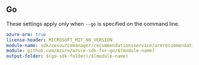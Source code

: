 ## Go

These settings apply only when `--go` is specified on the command line.

```yaml $(go) && $(track2)
azure-arm: true
license-header: MICROSOFT_MIT_NO_VERSION
module-name: sdk/resourcemanager/recommendationsservice/armrecommendationsservice
module: github.com/Azure/azure-sdk-for-go/$(module-name)
output-folder: $(go-sdk-folder)/$(module-name)
```
